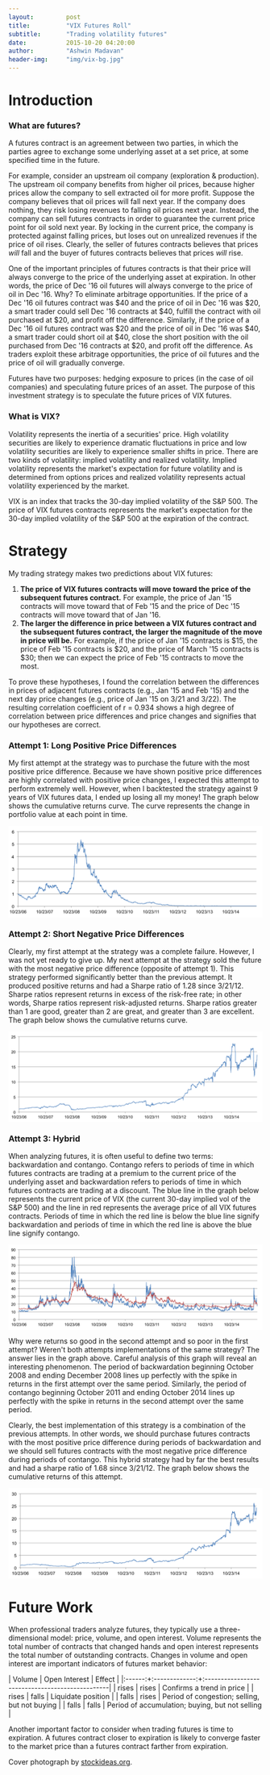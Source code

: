 ```yaml
---
layout:         post
title:          "VIX Futures Roll"
subtitle:       "Trading volatility futures"
date:           2015-10-20 04:20:00
author:         "Ashwin Madavan"
header-img:     "img/vix-bg.jpg"
---
```


# Introduction

### What are futures?
A futures contract is an agreement between two parties, in which the parties agree to exchange some underlying asset at a set price, at some specified time in the future.

For example, consider an upstream oil company (exploration & production). The upstream oil company benefits from higher oil prices, because higher prices allow the company to sell extracted oil for more profit. Suppose the company believes that oil prices will fall next year. If the company does nothing, they risk losing revenues to falling oil prices next year. Instead, the company can sell futures contracts in order to guarantee the current price point for oil sold next year. By locking in the current price, the company is protected against falling prices, but loses out on unrealized revenues if the price of oil rises. Clearly, the seller of futures contracts believes that prices *will* fall and the buyer of futures contracts believes that prices *will* rise. 

One of the important principles of futures contracts is that their price will always converge to the price of the underlying asset at expiration. In other words, the price of Dec '16 oil futures will always converge to the price of oil in Dec '16. Why? To eliminate arbitrage opportunities. If the price of a Dec '16 oil futures contract was $40 and the price of oil in Dec '16 was $20, a smart trader could sell Dec '16 contracts at $40, fulfill the contract with oil purchased at $20, and profit off the difference. Similarly, if the price of a Dec '16 oil futures contract was $20 and the price of oil in Dec '16 was $40, a smart trader could short oil at $40, close the short position with the oil purchased from Dec '16 contracts at $20, and profit off the difference. As traders exploit these arbitrage opportunities, the price of oil futures and the price of oil will gradually converge. 

Futures have two purposes: hedging exposure to prices (in the case of oil companies) and speculating future prices of an asset. The purpose of this investment strategy is to speculate the future prices of VIX futures.

### What is VIX?
Volatility represents the inertia of a securities' price. High volatility securities are likely to experience dramatic fluctuations in price and low volatility securities are likely to experience smaller shifts in price. There are two kinds of volatility: implied volatility and realized volatility. Implied volatility represents the market's expectation for future volatility and is determined from options prices and realized volatility represents actual volatility experienced by the market.

VIX is an index that tracks the 30-day implied volatility of the S&P 500. The price of VIX futures contracts represents the market's expectation for the 30-day implied volatility of the S&P 500 at the expiration of the contract.

# Strategy
My trading strategy makes two predictions about VIX futures:

1. **The price of VIX futures contracts will move toward the price of the subsequent futures contract.** For example, the price of Jan '15 contracts will move toward that of Feb '15 and the price of Dec '15 contracts will move toward that of Jan '16. 
2. **The larger the difference in price between a VIX futures contract and the subsequent futures contract, the larger the magnitude of the move in price will be.** For example, if the price of Jan '15 contracts is $15, the price of Feb '15 contracts is $20, and the price of March '15 contracts is $30; then we can expect the price of Feb '15 contracts to move the most.

To prove these hypotheses, I found the correlation between the differences in prices of adjacent futures contracts (e.g., Jan '15 and Feb '15) and the next day price changes (e.g., price of Jan '15 on 3/21 and 3/22). The resulting correlation coefficient of r = 0.934 shows a high degree of correlation between price differences and price changes and signifies that our hypotheses are correct.

### Attempt 1: Long Positive Price Differences
My first attempt at the strategy was to purchase the future with the most positive price difference. Because we have shown positive price differences are highly correlated with positive price changes, I expected this attempt to perform extremely well. However, when I backtested the strategy against 9 years of VIX futures data, I ended up losing all my money! The graph below shows the cumulative returns curve. The curve represents the change in portfolio value at each point in time.

<img align="center" style="margin: 0 auto; display: block;" src="/img/vix-a1.png">

### Attempt 2: Short Negative Price Differences
Clearly, my first attempt at the strategy was a complete failure. However, I was not yet ready to give up. My next attempt at the strategy sold the future with the most negative price difference (opposite of attempt 1). This strategy performed significantly better than the previous attempt. It produced positive returns and had a Sharpe ratio of 1.28 since 3/21/12. Sharpe ratios represent returns in excess of the risk-free rate; in other words, Sharpe ratios represent risk-adjusted returns. Sharpe ratios greater than 1 are good, greater than 2 are great, and greater than 3 are excellent. The graph below shows the cumulative returns curve.

<img align="center" style="margin: 0 auto; display: block;" src="/img/vix-a2.png">

### Attempt 3: Hybrid
When analyzing futures, it is often useful to define two terms: backwardation and contango. Contango refers to periods of time in which futures contracts are trading at a premium to the current price of the underlying asset and backwardation refers to periods of time in which futures contracts are trading at a discount. The blue line in the graph below represents the current price of VIX (the current 30-day implied vol of the S&P 500) and the line in red represents the average price of all VIX futures contracts. Periods of time in which the red line is below the blue line signify backwardation and periods of time in which the red line is above the blue line signify contango. 

<img align="center" style="margin: 0 auto; display: block;" src="/img/vix-a3.png">

Why were returns so good in the second attempt and so poor in the first attempt? Weren't both attempts implementations of the same strategy? The answer lies in the graph above. Careful analysis of this graph will reveal an interesting phenomenon. The period of backwardation beginning October 2008 and ending December 2008 lines up perfectly with the spike in returns in the first attempt over the same period. Similarly, the period of contango beginning October 2011 and ending October 2014 lines up perfectly with the spike in returns in the second attempt over the same period.

Clearly, the best implementation of this strategy is a combination of the previous attempts. In other words, we should purchase futures contracts with the most positive price difference during periods of backwardation and we should sell futures contracts with the most negative price difference during periods of contango. This hybrid strategy had by far the best results and had a sharpe ratio of 1.68 since 3/21/12. The graph below shows the cumulative returns of this attempt.

<img align="center" style="margin: 0 auto; display: block;" src="/img/vix-a4.png">

# Future Work
When professional traders analyze futures, they typically use a three-dimensional model: price, volume, and open interest. Volume represents the total number of contracts that changed hands and open interest represents the total number of outstanding contracts. Changes in volume and open interest are important indicators of futures market behavior:

| Volume | Open Interest | Effect										   |
|:------:+:-------------:+:------------------------------------------------|
| rises	 | rises		 | Confirms a trend in price				   	   |
| rises  | falls		 | Liquidate position							   |
| falls	 | rises		 | Period of congestion; selling, but not buying   |
| falls	 | falls		 | Period of accumulation; buying, but not selling |

Another important factor to consider when trading futures is time to expiration. A futures contract closer to expiration is likely to converge faster to the market price than a futures contract farther from expiration.

Cover photograph by [stockideas.org](http://www.stockideas.org/wp-content/uploads/2014/01/stocks-ranked-by-volatility.jpg).
